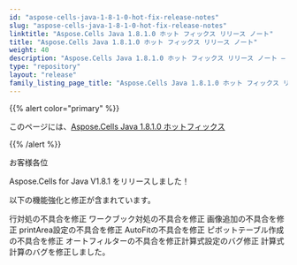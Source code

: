 ```yaml
---
id: "aspose-cells-java-1-8-1-0-hot-fix-release-notes"
slug: "aspose-cells-java-1-8-1-0-hot-fix-release-notes"
linktitle: "Aspose.Cells Java 1.8.1.0 ホット フィックス リリース ノート"
title: "Aspose.Cells Java 1.8.1.0 ホット フィックス リリース ノート"
weight: 40
description: "Aspose.Cells Java 1.8.1.0 ホット フィックス リリース ノート – the latest updates and fixes."
type: "repository"
layout: "release"
family_listing_page_title: "Aspose.Cells Java 1.8.1.0 ホット フィックス リリース ノート"
---
```

{{% alert color="primary" %}} 

このページには、[Aspose.Cells Java 1.8.1.0 ホットフィックス](https://releases.aspose.com/cells/java/new-releases/aspose.cells-java-1.8.1.0-hot-fix/)

{{% /alert %}} 

お客様各位

Aspose.Cells for Java V1.8.1 をリリースしました！

以下の機能強化と修正が含まれています。

行対処の不具合を修正 ワークブック対処の不具合を修正 画像追加の不具合を修正 printArea設定の不具合を修正 AutoFitの不具合を修正 ピボットテーブル作成の不具合を修正 オートフィルターの不具合を修正計算式設定のバグ修正 計算式計算のバグを修正しました。
